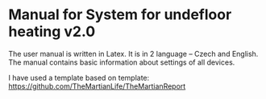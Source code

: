# Manual for System for undefloor heating v2.0

The user manual is written in Latex. It is in 2 language – Czech and English. The manual contains basic information about settings of all devices.

I have used a template based on template: https://github.com/TheMartianLife/TheMartianReport
